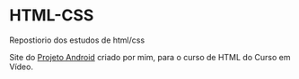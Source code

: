 # HTML-CSS
 Repostiorio dos estudos de html/css

Site do <a href="https://felipesilva1223.github.io/projeto-android/" target=_blank>Projeto Android</a> criado por mim, para o curso de HTML do Curso em Vídeo.